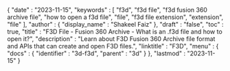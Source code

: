 {
   "date" : "2023-11-15",
   "keywords" : [
      "f3d",
      "f3d file",
      "f3d fusion 360 archive file",
      "how to open a f3d file",
      "file",
      "f3d file extension",
      "extension",
      "file"
   ],
   "author" : {
      "display_name" : "Shakeel Faiz"
   },
   "draft" : "false",
   "toc" : true,
   "title" : "F3D File - Fusion 360 Archive - What is an .f3d file and how to open it?",
   "description" : "Learn about F3D Fusion 360 Archive file format and APIs that can create and open F3D files.",
   "linktitle" : "F3D",
   "menu" : {
      "docs" : {
         "identifier" : "3d-f3d",
         "parent" : "3d"
      }
   },
   "lastmod" : "2023-11-15"
}
